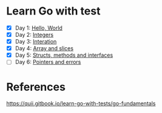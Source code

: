 # Learn Go with test
- [x] Day 1: [Hello, World](https://quii.gitbook.io/learn-go-with-tests/go-fundamentals/hello-world)
- [x] Day 2: [Integers](https://quii.gitbook.io/learn-go-with-tests/go-fundamentals/integers)
- [x] Day 3: [Interation](https://quii.gitbook.io/learn-go-with-tests/go-fundamentals/iteration)
- [x] Day 4: [Array and slices](https://quii.gitbook.io/learn-go-with-tests/go-fundamentals/arrays-and-slices)
- [x] Day 5: [Structs, methods and interfaces](https://quii.gitbook.io/learn-go-with-tests/go-fundamentals/structs-methods-and-interfaces)
- [ ] Day 6: [Pointers and errors](https://quii.gitbook.io/learn-go-with-tests/go-fundamentals/pointers-and-errors)

# References
https://quii.gitbook.io/learn-go-with-tests/go-fundamentals

